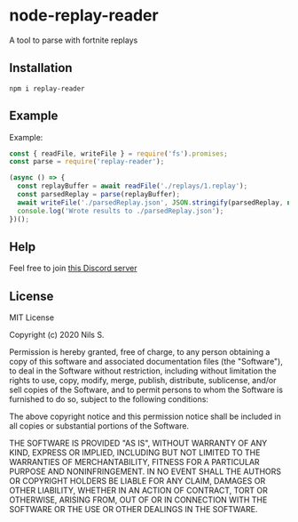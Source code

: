 # node-replay-reader
A tool to parse with fortnite replays

## Installation
```
npm i replay-reader
```

## Example
Example: 
```javascript
const { readFile, writeFile } = require('fs').promises;
const parse = require('replay-reader');

(async () => {
  const replayBuffer = await readFile('./replays/1.replay');
  const parsedReplay = parse(replayBuffer);
  await writeFile('./parsedReplay.json', JSON.stringify(parsedReplay, null, 2));
  console.log('Wrote results to ./parsedReplay.json');
})();
```

## Help
Feel free to join [this Discord server](https://discord.gg/HsUFr5f)

## License
MIT License

Copyright (c) 2020 Nils S.

Permission is hereby granted, free of charge, to any person obtaining a copy
of this software and associated documentation files (the "Software"), to deal
in the Software without restriction, including without limitation the rights
to use, copy, modify, merge, publish, distribute, sublicense, and/or sell
copies of the Software, and to permit persons to whom the Software is
furnished to do so, subject to the following conditions:

The above copyright notice and this permission notice shall be included in all
copies or substantial portions of the Software.

THE SOFTWARE IS PROVIDED "AS IS", WITHOUT WARRANTY OF ANY KIND, EXPRESS OR
IMPLIED, INCLUDING BUT NOT LIMITED TO THE WARRANTIES OF MERCHANTABILITY,
FITNESS FOR A PARTICULAR PURPOSE AND NONINFRINGEMENT. IN NO EVENT SHALL THE
AUTHORS OR COPYRIGHT HOLDERS BE LIABLE FOR ANY CLAIM, DAMAGES OR OTHER
LIABILITY, WHETHER IN AN ACTION OF CONTRACT, TORT OR OTHERWISE, ARISING FROM,
OUT OF OR IN CONNECTION WITH THE SOFTWARE OR THE USE OR OTHER DEALINGS IN THE
SOFTWARE.
